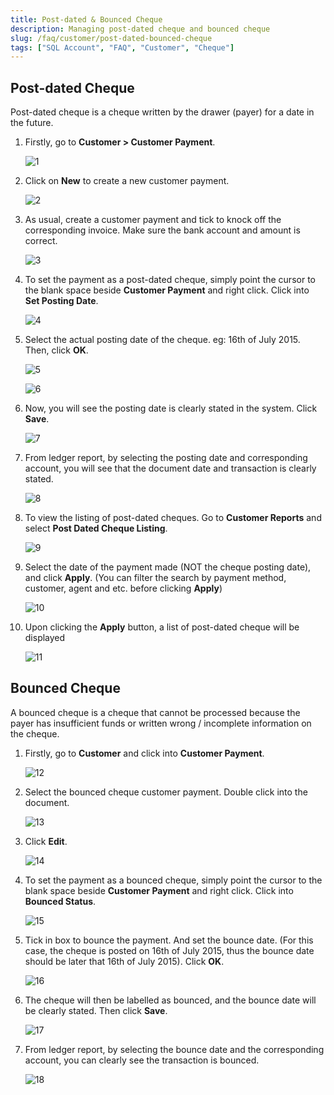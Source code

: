 ```yaml
---
title: Post-dated & Bounced Cheque
description: Managing post-dated cheque and bounced cheque
slug: /faq/customer/post-dated-bounced-cheque
tags: ["SQL Account", "FAQ", "Customer", "Cheque"]
---
```


## Post-dated Cheque

Post-dated cheque is a cheque written by the drawer (payer) for a date in the future.

1. Firstly, go to **Customer > Customer Payment**.

    ![1](../../../static/img/customer/post-dated-bounced-cheque/1.png)

2. Click on **New** to create a new customer payment.

    ![2](../../../static/img/customer/post-dated-bounced-cheque/2.png)

3. As usual, create a customer payment and tick to knock off the corresponding invoice. Make sure the bank account and amount is correct.

    ![3](../../../static/img/customer/post-dated-bounced-cheque/3.png)

4. To set the payment as a post-dated cheque, simply point the cursor to the blank space beside **Customer Payment** and right click. Click into **Set Posting Date**.

    ![4](../../../static/img/customer/post-dated-bounced-cheque/4.png)

5. Select the actual posting date of the cheque. eg: 16th of July 2015. Then, click **OK**.

    ![5](../../../static/img/customer/post-dated-bounced-cheque/5.png)

    ![6](../../../static/img/customer/post-dated-bounced-cheque/6.png)

6. Now, you will see the posting date is clearly stated in the system. Click **Save**.

    ![7](../../../static/img/customer/post-dated-bounced-cheque/7.png)

7. From ledger report, by selecting the posting date and corresponding account, you will see that the document date and transaction is clearly stated.

    ![8](../../../static/img/customer/post-dated-bounced-cheque/8.png)

8. To view the listing of post-dated cheques. Go to **Customer Reports** and select **Post Dated Cheque Listing**.

    ![9](../../../static/img/customer/post-dated-bounced-cheque/9.png)

9. Select the date of the payment made (NOT the cheque posting date), and click **Apply**. (You can filter the search by payment method, customer, agent and etc. before clicking **Apply**)

    ![10](../../../static/img/customer/post-dated-bounced-cheque/10.png)

10. Upon clicking the **Apply** button, a list of post-dated cheque will be displayed

    ![11](../../../static/img/customer/post-dated-bounced-cheque/11.png)

## Bounced Cheque

A bounced cheque is a cheque that cannot be processed because the payer has insufficient funds or written wrong / incomplete information on the cheque.

1. Firstly, go to **Customer** and click into **Customer Payment**.

    ![12](../../../static/img/customer/post-dated-bounced-cheque/12.png)

2. Select the bounced cheque customer payment. Double click into the document.

    ![13](../../../static/img/customer/post-dated-bounced-cheque/13.png)

3. Click **Edit**.

    ![14](../../../static/img/customer/post-dated-bounced-cheque/14.png)

4. To set the payment as a bounced cheque, simply point the cursor to the blank space beside **Customer Payment** and right click. Click into **Bounced Status**.

    ![15](../../../static/img/customer/post-dated-bounced-cheque/15.png)

5. Tick in box to bounce the payment. And set the bounce date. (For this case, the cheque is posted on 16th of July 2015, thus the bounce date should be later that 16th of July 2015). Click **OK**.

    ![16](../../../static/img/customer/post-dated-bounced-cheque/16.png)

6. The cheque will then be labelled as bounced, and the bounce date will be clearly stated. Then click **Save**.

    ![17](../../../static/img/customer/post-dated-bounced-cheque/17.png)

7. From ledger report, by selecting the bounce date and the corresponding account, you can clearly see the transaction is bounced.

    ![18](../../../static/img/customer/post-dated-bounced-cheque/18.png)
